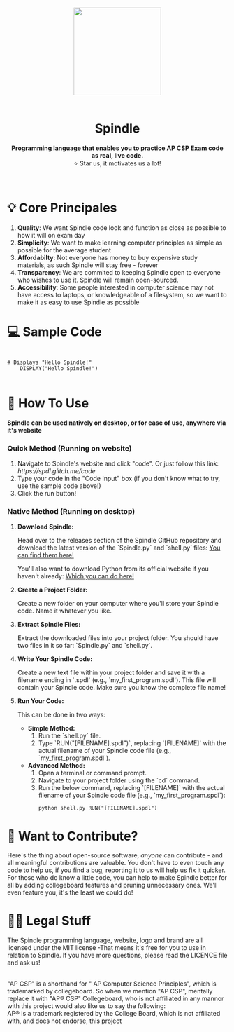 <div align="center"> <img src="https://cdn.glitch.global/e1bb975a-9da8-4eb1-bcd1-68066f8e9cd4/thumbnails%2Flogo-no-background.png?1734132398879" style="height: 200px; padding: 20px" />
<h1><b>Spindle</b></h1> <p style="font-size:14px">  <b> Programming language that enables you to practice AP CSP Exam code as real, live code.  </b> 
</b></b> <br> ⭐ Star us, it motivates us a lot!</div> <br>
<!-- insert naviation guide and gif on using spindle once the website is created <-->
<h1>💡 Core Principales</h1>
<ol>
<li><b>Quality</b>: We want Spindle code look and function as close as possible to how it will on exam day</li>
<li><b>Simplicity</b>: We want to make learning computer principles as simple as possible for the average student</li>
<li><b>Affordabilty</b>: Not everyone has money to buy expensive study materials, as such Spindle will stay free - forever</li>
  <li><b>Transparency</b>: We are commited to keeping Spindle open to everyone who wishes to use it. Spindle will remain open-sourced.</li>
	<li><b>Accessibility</b>: Some people interested in computer science may not have access to laptops, or knowledgeable of a filesystem, so we want to make it as easy to use Spindle as possible</li>

</ol>

  


<h1>💻 Sample Code </h1>
<pre> <code>
# Displays "Hello Spindle!"
	DISPLAY("Hello Spindle!")
	</code> </pre>

 
<h1>🔨 How To Use</h1> 
<b>Spindle can be used natively on desktop, or for ease of use, anywhere via it's website</b>
<h3>Quick Method (Running on website)</h3>
<ol>
	<li>Navigate to Spindle's website and click "code". Or just follow this link: <i>https://spdl.glitch.me/code</i></li>
	<li>Type your code in the "Code Input" box (if you don't know what to try, use the sample code above!)</li>
	<li>Click the run button!</li>
</ol>
<h3>Native Method (Running on desktop)</h3>
<ol>
  <li><strong>Download Spindle:</strong>
    <p>Head over to the releases section of the Spindle GitHub repository and download the latest version of the `Spindle.py` and `shell.py` files: <a href="https://github.com/matthewl580/Spindle/releases">You can find them here!</a></p>
    <p>You'll also want to download Python from its official website if you haven't already: <a href="https://www.python.org/downloads/">Which you can do here!</a></p>
  </li>
  <li><strong>Create a Project Folder:</strong>
    <p>Create a new folder on your computer where you'll store your Spindle code. Name it whatever you like.</p>
  </li>
  <li><strong>Extract Spindle Files:</strong>
    <p>Extract the downloaded files into your project folder. You should have two files in it so far: `Spindle.py` and `shell.py`.</p>
  </li>
  <li><strong>Write Your Spindle Code:</strong>
    <p>Create a new text file within your project folder and save it with a filename ending in `.spdl` (e.g., `my_first_program.spdl`). This file will contain your Spindle code. Make sure you know the complete file name!</p>
  </li>
  <li><strong>Run Your Code:</strong>
    <p>This can be done in two ways:</p>
    <ul>
      <li><strong>Simple Method:</strong>
        <ol>
          <li>Run the `shell.py` file.</li>
          <li>Type `RUN("[FILENAME].spdl")`, replacing `[FILENAME]` with the actual filename of your Spindle code file (e.g., `my_first_program.spdl`).</li>
        </ol>
      </li>
		 <li><strong>Advanced Method:</strong>
        <ol>
          <li>Open a terminal or command prompt.</li>
          <li>Navigate to your project folder using the `cd` command.</li>
          <li>Run the below command, replacing `[FILENAME]` with the actual filename of your Spindle code file (e.g., `my_first_program.spdl`):</li>
          <pre><code>python shell.py RUN("[FILENAME].spdl")</code></pre>
        </ol>
      </li>
    </ul>
  </li>
</ol>
<h1>🚂 Want to Contribute?</h1>
Here's the thing about open-source software, <i>anyone</i> can contribute - and all meaningful contributions are valuable. You don't have to even touch any code to help us, if you find a bug, reporting it to us will help us fix it quicker. For those who do know a little code, you can help to make Spindle better for all by adding collegeboard features and pruning unnecessary ones. We'll even feature you, it's the least we could do! 

<h1>🧑‍⚖️ Legal Stuff</h1>
The Spindle programming language, website, logo and brand are all licensed under the MIT license -That means it's free for you to use in relation to Spindle. If you have more questions, please read the LICENCE file and ask us!

<br> "AP CSP" is a shorthand for " AP Computer Science Principles", which is trademarked by collegeboard. So when we mention "AP CSP", mentally replace it with "AP® CSP" Collegeboard, who is not affiliated in any mannor with this project would also like us to say the following:<br>
AP® is a trademark registered by the College Board, which is not affiliated with, and does not endorse, this project

